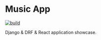 <h1>Music App</h1>

[![build](https://github.com/DramatikMan/music-app/actions/workflows/build.yml/badge.svg)](https://github.com/users/DramatikMan/packages/container/package/music-app)

Django & DRF & React application showcase.
